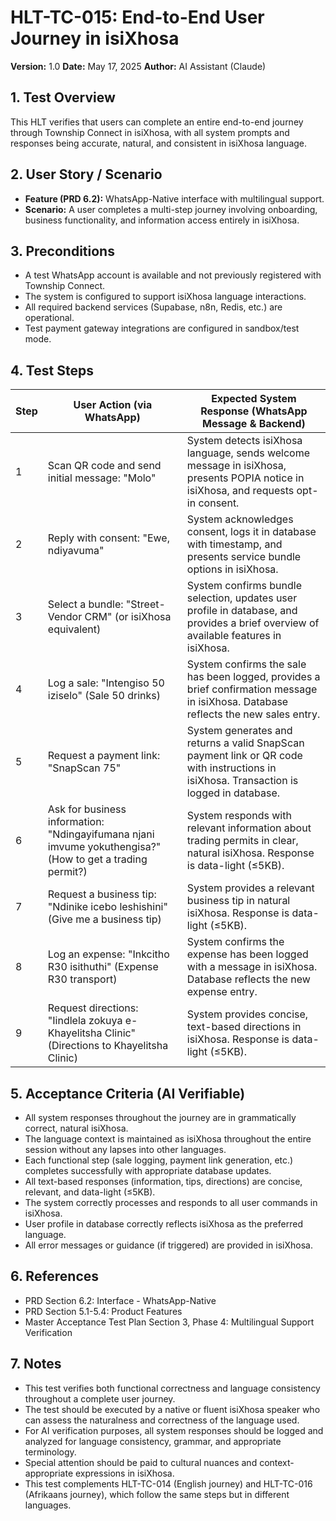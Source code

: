 # HLT-TC-015: End-to-End User Journey in isiXhosa

**Version:** 1.0
**Date:** May 17, 2025
**Author:** AI Assistant (Claude)

## 1. Test Overview
This HLT verifies that users can complete an entire end-to-end journey through Township Connect in isiXhosa, with all system prompts and responses being accurate, natural, and consistent in isiXhosa language.

## 2. User Story / Scenario
* **Feature (PRD 6.2):** WhatsApp-Native interface with multilingual support.
* **Scenario:** A user completes a multi-step journey involving onboarding, business functionality, and information access entirely in isiXhosa.

## 3. Preconditions
* A test WhatsApp account is available and not previously registered with Township Connect.
* The system is configured to support isiXhosa language interactions.
* All required backend services (Supabase, n8n, Redis, etc.) are operational.
* Test payment gateway integrations are configured in sandbox/test mode.

## 4. Test Steps

| Step | User Action (via WhatsApp) | Expected System Response (WhatsApp Message & Backend) |
|------|----------------------------|------------------------------------------------------|
| 1 | Scan QR code and send initial message: "Molo" | System detects isiXhosa language, sends welcome message in isiXhosa, presents POPIA notice in isiXhosa, and requests opt-in consent. |
| 2 | Reply with consent: "Ewe, ndiyavuma" | System acknowledges consent, logs it in database with timestamp, and presents service bundle options in isiXhosa. |
| 3 | Select a bundle: "Street-Vendor CRM" (or isiXhosa equivalent) | System confirms bundle selection, updates user profile in database, and provides a brief overview of available features in isiXhosa. |
| 4 | Log a sale: "Intengiso 50 iziselo" (Sale 50 drinks) | System confirms the sale has been logged, provides a brief confirmation message in isiXhosa. Database reflects the new sales entry. |
| 5 | Request a payment link: "SnapScan 75" | System generates and returns a valid SnapScan payment link or QR code with instructions in isiXhosa. Transaction is logged in database. |
| 6 | Ask for business information: "Ndingayifumana njani imvume yokuthengisa?" (How to get a trading permit?) | System responds with relevant information about trading permits in clear, natural isiXhosa. Response is data-light (≤5KB). |
| 7 | Request a business tip: "Ndinike icebo leshishini" (Give me a business tip) | System provides a relevant business tip in natural isiXhosa. Response is data-light (≤5KB). |
| 8 | Log an expense: "Inkcitho R30 isithuthi" (Expense R30 transport) | System confirms the expense has been logged with a message in isiXhosa. Database reflects the new expense entry. |
| 9 | Request directions: "Iindlela zokuya e-Khayelitsha Clinic" (Directions to Khayelitsha Clinic) | System provides concise, text-based directions in isiXhosa. Response is data-light (≤5KB). |

## 5. Acceptance Criteria (AI Verifiable)
* All system responses throughout the journey are in grammatically correct, natural isiXhosa.
* The language context is maintained as isiXhosa throughout the entire session without any lapses into other languages.
* Each functional step (sale logging, payment link generation, etc.) completes successfully with appropriate database updates.
* All text-based responses (information, tips, directions) are concise, relevant, and data-light (≤5KB).
* The system correctly processes and responds to all user commands in isiXhosa.
* User profile in database correctly reflects isiXhosa as the preferred language.
* All error messages or guidance (if triggered) are provided in isiXhosa.

## 6. References
* PRD Section 6.2: Interface - WhatsApp-Native
* PRD Section 5.1-5.4: Product Features
* Master Acceptance Test Plan Section 3, Phase 4: Multilingual Support Verification

## 7. Notes
* This test verifies both functional correctness and language consistency throughout a complete user journey.
* The test should be executed by a native or fluent isiXhosa speaker who can assess the naturalness and correctness of the language used.
* For AI verification purposes, all system responses should be logged and analyzed for language consistency, grammar, and appropriate terminology.
* Special attention should be paid to cultural nuances and context-appropriate expressions in isiXhosa.
* This test complements HLT-TC-014 (English journey) and HLT-TC-016 (Afrikaans journey), which follow the same steps but in different languages.